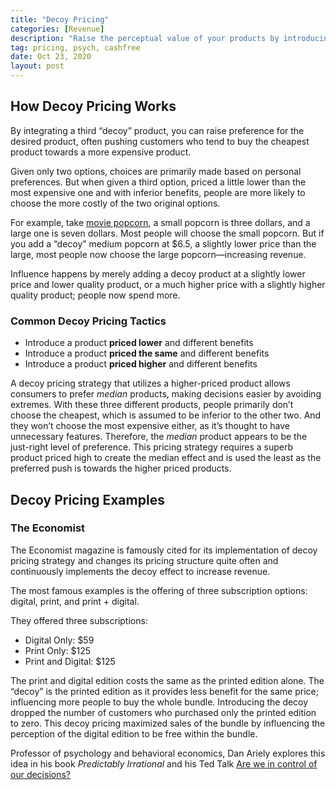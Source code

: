 ```yaml
---
title: "Decoy Pricing"
categories: [Revenue]
description: "Raise the perceptual value of your products by introducing a decoy product at a similar price but different value."
tag: pricing, psych, cashfree
date: Oct 23, 2020
layout: post
---
```


## How Decoy Pricing Works
By integrating a third “decoy” product, you can raise preference for the desired product, often pushing customers who tend to buy the cheapest product towards a more expensive product.

Given only two options, choices are primarily made based on personal preferences. But when given a third option, priced a little lower than the most expensive one and with inferior benefits, people are more likely to choose the more costly of the two original options.

For example, take [movie popcorn](https://video.nationalgeographic.com/tv/brain-games/00000144-1520-dcf1-a954-55f9cb750000), a small popcorn is three dollars, and a large one is seven dollars. Most people will choose the small popcorn. But if you add a “decoy” medium popcorn at $6.5, a slightly lower price than the large, most people now choose the large popcorn—increasing revenue.

Influence happens by merely adding a decoy product at a slightly lower price and lower quality product, or a much higher price with a slightly higher quality product; people now spend more.

### Common Decoy Pricing Tactics
- Introduce a product **priced lower** and different benefits
- Introduce a product **priced the same** and different benefits
- Introduce a product **priced higher** and different benefits

A decoy pricing strategy that utilizes a higher-priced product allows consumers to prefer *median* products, making decisions easier by avoiding extremes. With these three different products, people primarily don’t choose the cheapest, which is assumed to be inferior to the other two. And they won’t choose the most expensive either, as it’s thought to have unnecessary features. Therefore, the *median* product appears to be the just-right level of preference. This pricing strategy requires a superb product priced high to create the median effect and is used the least as the preferred push is towards the higher priced products.

## Decoy Pricing Examples

### The Economist
The Economist magazine is famously cited for its implementation of decoy pricing strategy and changes its pricing structure quite often and continuously implements the decoy effect to increase revenue. 

The most famous examples is the offering of three subscription options: digital, print, and print + digital.

They offered three subscriptions:
- Digital Only: $59
- Print Only: $125
- Print and Digital: $125

The print and digital edition costs the same as the printed edition alone. The “decoy” is the printed edition as it provides less benefit for the same price; influencing more people to buy the whole bundle. Introducing the decoy dropped the number of customers who purchased only the printed edition to zero. This decoy pricing maximized sales of the bundle by influencing the perception of the digital edition to be free within the bundle.

Professor of psychology and behavioral economics, Dan Ariely explores this idea in his book *Predictably Irrational* and his Ted Talk [Are we in control of our decisions?](https://youtu.be/9X68dm92HVI)